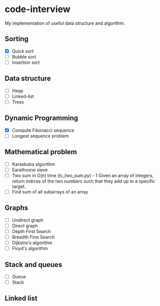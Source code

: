 # code-interview
My implementation of useful data structure and algorithm.

## Sorting
- [x] Quick sort  
- [ ] Bubble sort 
- [ ] Insertion sort  

## Data structure
- [ ] Heap  
- [ ] Linked-list  
- [ ] Trees  

## Dynamic Programming
- [x] Compute Fibonacci sequence  
- [ ] Longest sequence problem  

## Mathematical problem
- [ ] Karaskuba algorithm  
- [ ] Earathosne sieve  
- [ ] Two sum in O(n) time (lc_two_sum.py) - 1 Given an array of integers, return indices of the two numbers such that they add up to a specific target.
- [ ] Find sum of all subarrays of an array  

## Graphs
- [ ] Undirect graph  
- [ ] Direct graph  
- [ ] Depth First Search  
- [ ] Breadth First Search  
- [ ] Dijkstra's algorithm  
- [ ] Floyd's algorithm  
## Stack and queues 
- [ ] Queue  
- [ ] Stack  

## Linked list 
